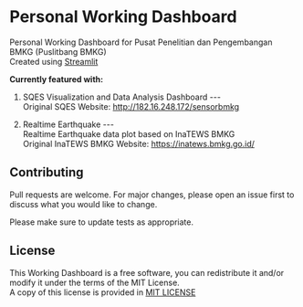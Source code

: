 # Personal Working Dashboard

Personal Working Dashboard for Pusat Penelitian dan Pengembangan BMKG (Puslitbang BMKG) \
Created using [Streamlit](https://streamlit.io/)

**Currently featured with:**
1. SQES Visualization and Data Analysis Dashboard --- \
    Original SQES Website: <http://182.16.248.172/sensorbmkg>
        
2. Realtime Earthquake --- \
    Realtime Earthquake data plot based on InaTEWS BMKG \
    Original InaTEWS BMKG Website: <https://inatews.bmkg.go.id/>

## Contributing

Pull requests are welcome. For major changes, please open an issue first
to discuss what you would like to change.

Please make sure to update tests as appropriate.

## License
This Working Dashboard is a free software, you can redistribute it and/or modify it under the terms of the MIT License. \
A copy of this license is provided in [MIT LICENSE](https://github.com/putuhendrawd/Working-Dashboard/blob/main/LICENSE.txt)